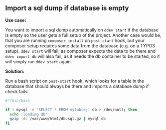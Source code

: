 ## Import a sql dump if database is empty

**Use case:** 

You want to import a sql dump automatically on `ddev start` if the database is empty so the user gets a full setup of the project. 
Another case would be, that you are running `composer install` on `post-start` hook, but your composer setup requires some data from the database (e.g. on a TYPO3 setup). 
`ddev start` will fail, as composer expects the data to be there and `ddev import-db` will also fail, as it needs the db container to be started, so it will simply run `ddev start` again.

**Solution:**
 
Run a bash script on `post-start` hook, which looks for a table in the database that should always be there and imports a database dump if check fails:

``` bash
#!/bin/bash

if ! mysql -e 'SELECT * FROM mytable;' db > /dev/null; then
  echo 'loading db'
  gzip -dc /var/www/html/db.sql.gz | mysql db
fi
```
